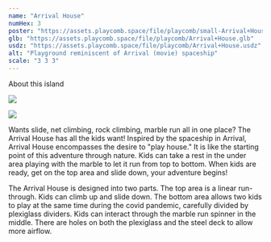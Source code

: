 ```yaml
---
name: "Arrival House"
numHex: 3
poster: "https://assets.playcomb.space/file/playcomb/small-Arrival+House+no_+background.png"
glb: "https://assets.playcomb.space/file/playcomb/Arrival+House.glb"
usdz: "https://assets.playcomb.space/file/playcomb/Arrival+House.usdz"
alt: "Playground reminiscent of Arrival (movie) spaceship"
scale: "3 3 3"
---
```


About this island 

![](https://assets.playcomb.space/file/playcomb/Arrival+House+materials.png)

![](https://assets.playcomb.space/file/playcomb/Arrival+House1.png)

Wants slide, net climbing, rock climbing, marble run all in one place? The Arrival House has all the kids want! Inspired by the spaceship in Arrival, Arrival House encompasses the desire to "play house." It is like the starting point of this adventure through nature. Kids can take a rest in the under area playing with the marble to let it run from top to bottom. When kids are ready, get on the top area and slide down, your adventure begins!

The Arrival House is designed into two parts. The top area is a linear run-through. Kids can climb up and slide down. The bottom area allows two kids to play at the same time during the covid pandemic, carefully divided by plexiglass dividers. Kids can interact through the marble run spinner in the middle. There are holes on both the plexiglass and the steel deck to allow more airflow.
